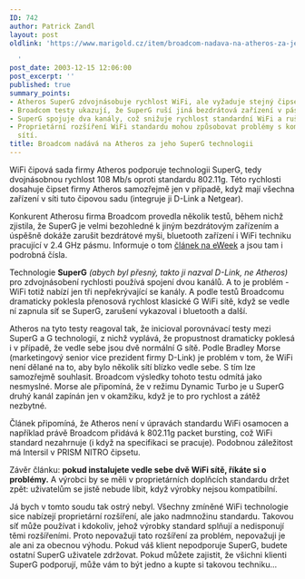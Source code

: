```yaml
---
ID: 742
author: Patrick Zandl
layout: post
oldlink: 'https://www.marigold.cz/item/broadcom-nadava-na-atheros-za-jeho-superg-technologii

  '
post_date: 2003-12-15 12:06:00
post_excerpt: ''
published: true
summary_points:
- Atheros SuperG zdvojnásobuje rychlost WiFi, ale vyžaduje stejný čipset v síti.
- Broadcom testy ukazují, že SuperG ruší jiná bezdrátová zařízení v pásmu 2.4 GHz.
- SuperG spojuje dva kanály, což snižuje rychlost standardní WiFi a ruší Bluetooth.
- Proprietární rozšíření WiFi standardu mohou způsobovat problémy s kompatibilitou
  sítí.
title: Broadcom nadává na Atheros za jeho SuperG technologii
---
```


<p>
WiFi čipová sada firmy Atheros podporuje technologii SuperG, tedy dvojnásobnou rychlost 108 Mb/s oproti standardu 802.11g. Této rychlosti dosahuje čipset firmy Atheros samozřejmě jen v případě, když mají všechna zařízení v síti tuto čipovou sadu (integruje ji D-Link a Netgear). </p>

<p>
Konkurent Atherosu firma Broadcom provedla několik testů, během nichž zjistila, že SuperG je velmi bezohledné k jiným bezdrátovým zařízením a úspěšně dokáže zarušit bezdrátové myši, bluetooth zařízení i WiFi techniku pracující v 2.4 GHz pásmu. Informuje o tom <A href="http://www.eweek.com/article2/0,4149,1391632,00.asp" target=_blank>článek na eWeek</A> a jsou tam i podrobná čísla. </p>

<p>
Technologie <STRONG>SuperG</STRONG> <EM>(abych byl přesný, takto ji nazval D-Link, ne Atheros)</EM> pro zdvojnásobení rychlosti používá spojení dvou kanálů. A to je problém - WiFi totiž nabízí jen tři nepřekrývající se kanály. A podle testů Broadcomu dramaticky poklesla přenosová rychlost klasické G WiFi sítě, když se vedle ní zapnula síť se SuperG, zarušení vykazoval i bluetooth a další. &#160;</p>

<p>
Atheros na tyto testy reagoval tak, že inicioval porovnávací testy mezi SuperG a G technologií, z nichž vyplává, že propustnost dramaticky poklesá i v případě, že vedle sebe jsou dvě normální G sítě. Podle Bradley Morse (marketingový senior vice prezident firmy D-Link) je problém v tom, že WiFi není dělané na to, aby bylo několik sítí blízko vedle sebe. S tím lze samozřejmě souhlasit. Broadcom výsledky tohoto testu odmítá jako nesmyslné. Morse ale připomíná, že v režimu Dynamic Turbo je u SuperG druhý kanál zapínán jen v okamžiku, když je to pro rychlost a zátěž nezbytné. </p>

<p>
Článek připomíná, že Atheros není v úpravách standardu WiFi osamocen a například právě Broadcom přidává k 802.11g packet bursting, což WiFi standard nezahrnuje (i když na specifikaci se pracuje). Podobnou záležitost má Intersil v PRISM NITRO čipsetu. </p>

<p>
Závěr článku: <STRONG>pokud instalujete vedle sebe dvě WiFi sítě, říkáte si o problémy.</STRONG> A výrobci by se měli v proprietárních doplňcích standardu držet zpět: uživatelům se jistě nebude líbit, když výrobky nejsou kompatibilní. </p>

<p>
Já bych v tomto soudu tak ostrý nebyl. Všechny zmíněné WiFi technologie sice nabízejí proprietární rozšíření, ale jako nadmnožinu standardu. Takovou síť může používat i kdokoliv, jehož výrobky standard splňují a nedisponují těmi rozšířeními. Proto nepovažuji tato rozšíření za problém, nepovažuji je ale ani za obecnou výhodu. Pokud váš klient nepodporuje SuperG, budete ostatní SuperG uživatele zdržovat. Pokud můžete zajistit, že všichni klienti SuperG podporují, může vám to být jedno a kupte si takovou techniku...</p>